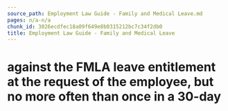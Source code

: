 ```yaml
---
source_path: Employment Law Guide - Family and Medical Leave.md
pages: n/a-n/a
chunk_id: 3026ecdfec18a09f649e8b0315212bc7c34f2db0
title: Employment Law Guide - Family and Medical Leave
---
```

# against the FMLA leave entitlement at the request of the employee, but no more often than once in a 30-day
